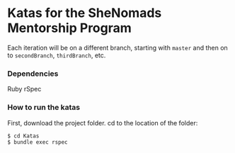 # Katas for the SheNomads Mentorship Program
Each iteration will be on a different branch, starting with ```master``` and then on to ```secondBranch```, ```thirdBranch```, etc.

### Dependencies
Ruby
rSpec

### How to run the katas

First, download the project folder. 
cd to the location of the folder:
```sh
$ cd Katas
$ bundle exec rspec
```